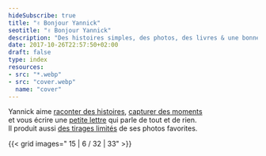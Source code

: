 ```yaml
---
hideSubscribe: true
title: "✌️ Bonjour Yannick"
seotitle: "✌️ Bonjour Yannick"
description: "Des histoires simples, des photos, des livres & une bonne tasse de café."
date: 2017-10-26T22:57:50+02:00
draft: false
type: index
resources:
- src: "*.webp"
- src: "cover.webp"
  name: "cover"
---
```


Yannick aime [raconter des histoires](/posts),  [capturer des moments](/photos)  
et vous écrire une [petite lettre](/bonjour) qui parle de tout et de rien.  
Il produit aussi [des tirages limités](/shop) de ses photos favorites.

{{< grid images=" 15 | 6 / 32 | 33" >}}

